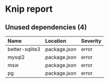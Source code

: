 # Knip report

## Unused dependencies (4)

| Name           | Location     | Severity |
| :------------- | :----------- | :------- |
| better-sqlite3 | package.json | error    |
| mysql2         | package.json | error    |
| msw            | package.json | error    |
| pg             | package.json | error    |

